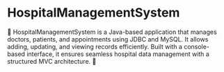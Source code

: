 # HospitalManagementSystem
🏥 HospitalManagementSystem is a Java-based application that manages doctors, patients, and appointments using JDBC and MySQL. It allows adding, updating, and viewing records efficiently. Built with a console-based interface, it ensures seamless hospital data management with a structured MVC architecture. 🚀
